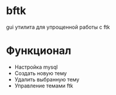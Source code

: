 # bftk

gui утилита для упрощенной работы с ftk

# Функционал
* Настройка mysql
* Создать новую тему
* Удалить выбранную тему
* Управление темами ftk
